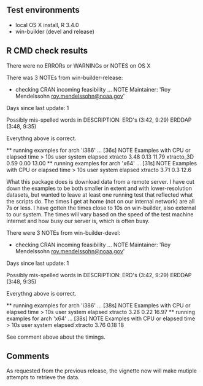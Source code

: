 ## Test environments
* local OS X install, R 3.4.0
* win-builder (devel and release)

## R CMD check results
There were no ERRORs or WARNINGs or NOTES on OS X

There was 3 NOTEs from win-builder-release:

* checking CRAN incoming feasibility ... NOTE
Maintainer: 'Roy Mendelssohn <roy.mendelssohn@noaa.gov>'

Days since last update: 1

Possibly mis-spelled words in DESCRIPTION:
  ERD's (3:42, 9:29)
  ERDDAP (3:48, 9:35)

Everythng above is correct.

** running examples for arch 'i386' ... [36s] NOTE
Examples with CPU or elapsed time > 10s
           user system elapsed
xtracto    3.48   0.13   11.79
xtracto_3D 0.59   0.00   13.00
** running examples for arch 'x64' ... [31s] NOTE
Examples with CPU or elapsed time > 10s
        user system elapsed
xtracto 3.71    0.3    12.6

What this package does is download data from a remote server.  I have cut down the examples to be both smaller in extent and with lower-resolution datasets, but wanted to leave at least one running test that reflected what the scripts do.  The times I get at home  (not on our internal network) are all 7s or less.  I have gotten the times close to 10s on win-builder, also external to our system.  The times will vary based on the speed of the test machine internet and how busy our server is, which is often busy.

There were 3 NOTEs from win-builder-devel:

* checking CRAN incoming feasibility ... NOTE
Maintainer: 'Roy Mendelssohn <roy.mendelssohn@noaa.gov>'

Days since last update: 1

Possibly mis-spelled words in DESCRIPTION:
  ERD's (3:42, 9:29)
  ERDDAP (3:48, 9:35)
  
Everythng above is correct.

** running examples for arch 'i386' ... [38s] NOTE
Examples with CPU or elapsed time > 10s
        user system elapsed
xtracto 3.28   0.22   16.97
** running examples for arch 'x64' ... [38s] NOTE
Examples with CPU or elapsed time > 10s
        user system elapsed
xtracto 3.76   0.18      18

See comment above about the timings.

## Comments

As requested from the previous release,  the vignette now will make mutiple attempts to retrieve the data.
